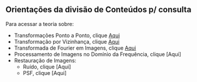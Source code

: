 ## Orientações da divisão de Conteúdos p/ consulta ##

Para acessar a teoria sobre:
- Transformações Ponto a Ponto, clique [Aqui](transformação_ponto_a_ponto.md)
- Transformação por Vizinhança, clique [Aqui](transformação_vizinhança.md)
- Transformada de Fourier em Imagens, clique [Aqui](transformada_de_fourier.md)
- Processamento de Imagens no Domínio da Frequência, clique [Aqui]
- Restauração de Imagens:
    - Ruído, clique [Aqui]
    - PSF, clique [Aqui]


